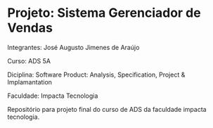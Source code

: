 # Projeto: Sistema Gerenciador de Vendas

Integrantes: José Augusto Jimenes de Araújo

Curso: ADS 5A

Diciplina: Software Product: Analysis, Specification, Project & Implamantation

Faculdade: Impacta Tecnologia


Repositório para projeto final do curso de ADS da faculdade impacta tecnologia.
